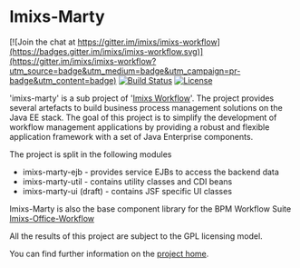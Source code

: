 # Imixs-Marty
[![Join the chat at https://gitter.im/imixs/imixs-workflow](https://badges.gitter.im/imixs/imixs-workflow.svg)](https://gitter.im/imixs/imixs-workflow?utm_source=badge&utm_medium=badge&utm_campaign=pr-badge&utm_content=badge)
[![Build Status](https://travis-ci.org/imixs/imixs-marty.svg?branch=master)](https://travis-ci.org/imixs/imixs-marty)
[![License](https://img.shields.io/badge/license-GPL-blue.svg)](https://github.com/imixs/imixs-marty/blob/master/LICENSE)


'imixs-marty' is a sub project of '[Imixs Workflow](https://github.com/imixs/imixs-workflow)'. The project provides several artefacts to build business process management solutions on the Java EE stack. The goal of this project is to simplify the development of workflow management applications by providing a robust and flexible application framework with a set of Java Enterprise components. 

The project is split in the following modules

 * imixs-marty-ejb - provides service EJBs to access the backend data
 * imixs-marty-util - contains utility classes and CDI beans
 * imixs-marty-ui (draft) - contains JSF specific UI classes


Imixs-Marty is also the base component library for the BPM Workflow Suite [Imixs-Office-Workflow](https://github.com/imixs/imixs-office-workflow)

All the results of this project are subject to the GPL licensing model.

You can find further information on the [project home](http://www.imixs.org/marty).
